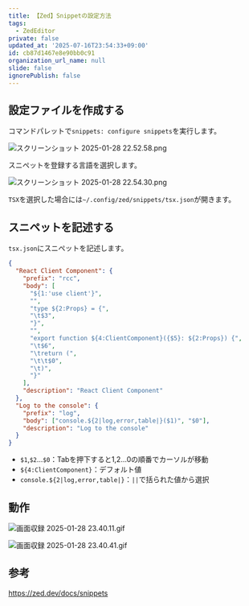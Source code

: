 ```yaml
---
title: 【Zed】Snippetの設定方法
tags:
  - ZedEditor
private: false
updated_at: '2025-07-16T23:54:33+09:00'
id: cb87d1467e8e90bb0c91
organization_url_name: null
slide: false
ignorePublish: false
---
```

## 設定ファイルを作成する

コマンドパレットで`snippets: configure snippets`を実行します。

![スクリーンショット 2025-01-28 22.52.58.png](https://qiita-image-store.s3.ap-northeast-1.amazonaws.com/0/2342443/1b790f84-2d87-5074-9947-28d77cde03d1.png)

スニペットを登録する言語を選択します。

![スクリーンショット 2025-01-28 22.54.30.png](https://qiita-image-store.s3.ap-northeast-1.amazonaws.com/0/2342443/87a40358-d14c-c50f-13a7-0e866404b2d1.png)

`TSX`を選択した場合には`~/.config/zed/snippets/tsx.json`が開きます。

## スニペットを記述する

`tsx.json`にスニペットを記述します。

```jsonc:tsx.json
{
  "React Client Component": {
    "prefix": "rcc",
    "body": [
      "${1:'use client'}",
      "",
      "type ${2:Props} = {",
      "\t$3",
      "}",
      "",
      "export function ${4:ClientComponent}({$5}: ${2:Props}) {",
      "\t$6",
      "\treturn (",
      "\t\t$0",
      "\t)",
      "}"
    ],
    "description": "React Client Component"
  },
  "Log to the console": {
    "prefix": "log",
    "body": ["console.${2|log,error,table|}($1)", "$0"],
    "description": "Log to the console"
  }
}

```

- `$1`,`$2`...`$0`：Tabを押下すると1,2...0の順番でカーソルが移動
- `${4:ClientComponent}`：デフォルト値
- `console.${2|log,error,table|}`：`||`で括られた値から選択

## 動作

![画面収録 2025-01-28 23.40.11.gif](https://qiita-image-store.s3.ap-northeast-1.amazonaws.com/0/2342443/3b3800b4-3117-481f-1ae8-ed42ddee3154.gif)

![画面収録 2025-01-28 23.40.41.gif](https://qiita-image-store.s3.ap-northeast-1.amazonaws.com/0/2342443/54a46294-ee8d-170c-26b3-1060093524db.gif)

## 参考

https://zed.dev/docs/snippets
